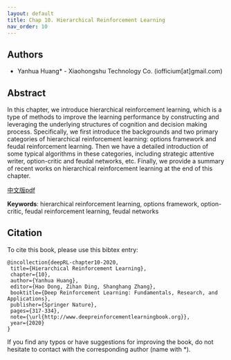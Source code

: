 ```yaml
---
layout: default
title: Chap 10. Hierarchical Reinforcement Learning
nav_order: 10
---
```


## Authors

- Yanhua Huang* - Xiaohongshu Technology Co. (iofficium[at]gmail.com)

## Abstract

In this chapter, we introduce hierarchical reinforcement learning, which is a type of methods to improve the learning performance by constructing and leveraging the underlying structures of cognition and decision making process. Specifically, we first introduce the backgrounds and two primary categories of hierarchical reinforcement learning: options framework and feudal reinforcement learning. Then we have a detailed introduction of some typical algorithms in these categories, including strategic attentive writer, option-critic and feudal networks, etc. Finally, we provide a summary of recent works on hierarchical reinforcement learning at the end of this chapter.

[中文版pdf](/assets/pdfs/ch10.pdf)

**Keywords**: hierarchical reinforcement learning, options framework, option-critic, feudal reinforcement learning, feudal networks

## Citation

To cite this book, please use this bibtex entry:

```
@incollection{deepRL-chapter10-2020,
 title={Hierarchical Reinforcement Learning},
 chapter={10},
 author={Yanhua Huang},
 editor={Hao Dong, Zihan Ding, Shanghang Zhang},
 booktitle={Deep Reinforcement Learning: Fundamentals, Research, and Applications},
 publisher={Springer Nature},
 pages={317-334},
 note={\url{http://www.deepreinforcementlearningbook.org}},
 year={2020}
}
```



If you find any typos or have suggestions for improving the book, do not hesitate to contact with the corresponding author (name with *).